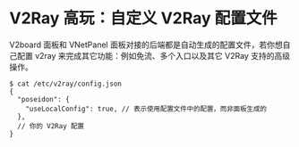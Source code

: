 # V2Ray 高玩：自定义 V2Ray 配置文件

V2board 面板和 VNetPanel 面板对接的后端都是自动生成的配置文件，若你想自己配置 v2ray 来完成其它功能：例如免流、多个入口以及其它 V2Ray 支持的高级操作。

```text
$ cat /etc/v2ray/config.json
{
  "poseidon": {
    "useLocalConfig": true, // 表示使用配置文件中的配置，而非面板生成的
  },
  // 你的 V2Ray 配置
}
```

